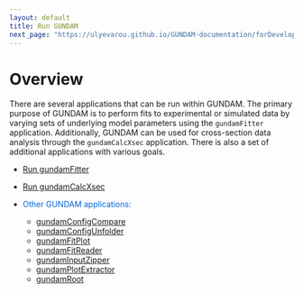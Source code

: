 ```yaml
---
layout: default
title: Run GUNDAM
next_page: "https://ulyevarou.github.io/GUNDAM-documentation/forDevelopers.html"
---
```


# Overview

There are several applications that can be run within GUNDAM. The primary purpose of GUNDAM is to perform fits to experimental or simulated data by varying sets of underlying model parameters using the `gundamFitter` application. Additionally, GUNDAM can be used for cross-section data analysis through the `gundamCalcXsec` application. There is also a set of additional applications with various goals.

- [Run gundamFitter](applications/gundamFitter.md)

- [Run gundamCalcXsec](applications/gundamCalcXsec.md)

- <span style="color: #0366d6;">Other GUNDAM applications:</span>

  - [gundamConfigCompare](applications/gundamConfigCompare.md)
  - [gundamConfigUnfolder](applications/gundamConfigUnfolder.md)
  - [gundamFitPlot](applications/gundamFitPlot.md)
  - [gundamFitReader](applications/gundamFitReader.md)
  - [gundamInputZipper](applications/gundamInputZipper.md)
  - [gundamPlotExtractor](applications/gundamPlotExtractor.md)
  - [gundamRoot](applications/gundamRoot.md)